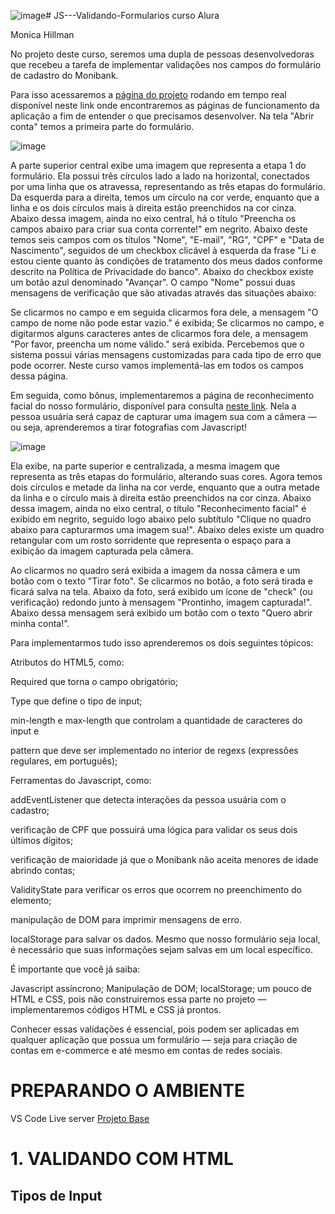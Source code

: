 ![image](https://github.com/FlavianaFXT/JS---Validando-Formularios/assets/113718720/b8eb4815-6e33-480a-adab-48db40646694)# JS---Validando-Formularios
curso Alura

Monica Hillman

No projeto deste curso, seremos uma dupla de pessoas desenvolvedoras que recebeu a tarefa de implementar validações nos campos do formulário de cadastro do Monibank.

Para isso acessaremos a [página do projeto](https://monicahillman.github.io/monibank/pages/abrir-conta-form.html) rodando em tempo real disponível neste link onde encontraremos as páginas de funcionamento da aplicação a fim de entender o que precisamos desenvolver. Na tela "Abrir conta" temos a primeira parte do formulário.

![image](https://github.com/FlavianaFXT/JS---Validando-Formularios/assets/113718720/f132979c-9f95-4a3e-abe9-2e19c0d5bfd6)


A parte superior central exibe uma imagem que representa a etapa 1 do formulário. Ela possui três círculos lado a lado na horizontal, conectados por uma linha que os atravessa, representando as três etapas do formulário. Da esquerda para a direita, temos um círculo na cor verde, enquanto que a linha e os dois círculos mais à direita estão preenchidos na cor cinza. Abaixo dessa imagem, ainda no eixo central, há o título "Preencha os campos abaixo para criar sua conta corrente!" em negrito. Abaixo deste temos seis campos com os títulos "Nome", "E-mail", "RG", "CPF" e "Data de Nascimento", seguidos de um checkbox clicável à esquerda da frase "Li e estou ciente quanto às condições de tratamento dos meus dados conforme descrito na Política de Privacidade do banco". Abaixo do checkbox existe um botão azul denominado "Avançar".
O campo "Nome" possui duas mensagens de verificação que são ativadas através das situações abaixo:

Se clicarmos no campo e em seguida clicarmos fora dele, a mensagem "O campo de nome não pode estar vazio." é exibida;
Se clicarmos no campo, e digitarmos alguns caracteres antes de clicarmos fora dele, a mensagem "Por favor, preencha um nome válido." será exibida.
Percebemos que o sistema possui várias mensagens customizadas para cada tipo de erro que pode ocorrer. Neste curso vamos implementá-las em todos os campos dessa página.

Em seguida, como bônus, implementaremos a página de reconhecimento facial do nosso formulário, disponível para consulta [neste link](https://monicahillman.github.io/monibank/pages/abrir-conta-form-2.html#). Nela a pessoa usuária será capaz de capturar uma imagem sua com a câmera — ou seja, aprenderemos a tirar fotografias com Javascript!

![image](https://github.com/FlavianaFXT/JS---Validando-Formularios/assets/113718720/4388b57a-cbc9-427a-baa9-5e8777a7a4b1)


 Ela exibe, na parte superior e centralizada, a mesma imagem que representa as três etapas do formulário, alterando suas cores. Agora temos dois círculos e metade da linha na cor verde, enquanto que a outra metade da linha e o círculo mais à direita estão preenchidos na cor cinza. Abaixo dessa imagem, ainda no eixo central, o título "Reconhecimento facial" é exibido em negrito, seguido logo abaixo pelo subtítulo "Clique no quadro abaixo para capturarmos uma imagem sua!". Abaixo deles existe um quadro retangular com um rosto sorridente que representa o espaço para a exibição da imagem capturada pela câmera.

Ao clicarmos no quadro será exibida a imagem da nossa câmera e um botão com o texto "Tirar foto". Se clicarmos no botão, a foto será tirada e ficará salva na tela. Abaixo da foto, será exibido um ícone de "check" (ou verificação) redondo junto à mensagem "Prontinho, imagem capturada!". Abaixo dessa mensagem será exibido um botão com o texto "Quero abrir minha conta!".

Para implementarmos tudo isso aprenderemos os dois seguintes tópicos:

Atributos do HTML5, como:

Required que torna o campo obrigatório;

Type que define o tipo de input;

min-length e max-length que controlam a quantidade de caracteres do input e

pattern que deve ser implementado no interior de regexs (expressões regulares, em português);

Ferramentas do Javascript, como:

addEventListener que detecta interações da pessoa usuária com o cadastro;

verificação de CPF que possuirá uma lógica para validar os seus dois últimos dígitos;

verificação de maioridade já que o Monibank não aceita menores de idade abrindo contas;

ValidityState para verificar os erros que ocorrem no preenchimento do elemento;

manipulação de DOM para imprimir mensagens de erro.

localStorage para salvar os dados. Mesmo que nosso formulário seja local, é necessário que suas informações sejam salvas em um local específico.

É importante que você já saiba:

Javascript assíncrono;
Manipulação de DOM;
localStorage;
um pouco de HTML e CSS, pois não construiremos essa parte no projeto — implementaremos códigos HTML e CSS já prontos.


Conhecer essas validações é essencial, pois podem ser aplicadas em qualquer aplicação que possua um formulário — seja para criação de contas em e-commerce e até mesmo em contas de redes sociais.

# PREPARANDO O AMBIENTE

VS Code
Live server
[Projeto Base](https://github.com/alura-cursos/monibank/tree/main)

# 1. VALIDANDO COM HTML

## Tipos de Input




